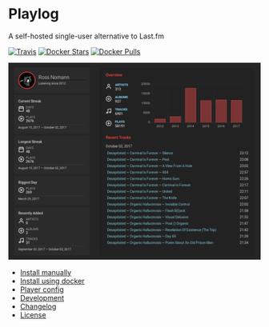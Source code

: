 # Playlog

A self-hosted single-user alternative to Last.fm

[![Travis](https://img.shields.io/travis/rossnomann/playlog.svg?style=flat-square)](https://travis-ci.org/rossnomann/playlog)
[![Docker Stars](https://img.shields.io/docker/stars/rossnomann/playlog.svg?style=flat-square)](https://hub.docker.com/r/rossnomann/playlog/)
[![Docker Pulls](https://img.shields.io/docker/pulls/rossnomann/playlog.svg?style=flat-square)](https://hub.docker.com/r/rossnomann/playlog/)

![screenshot](./screenshot.png)

- [Install manually](./docs/install-manual.md)
- [Install using docker](./docs/install-docker.md)
- [Player config](./docs/player-config.md)
- [Development](./docs/development.md)
- [Changelog](./CHANGELOG.md)
- [License](./LICENSE)
